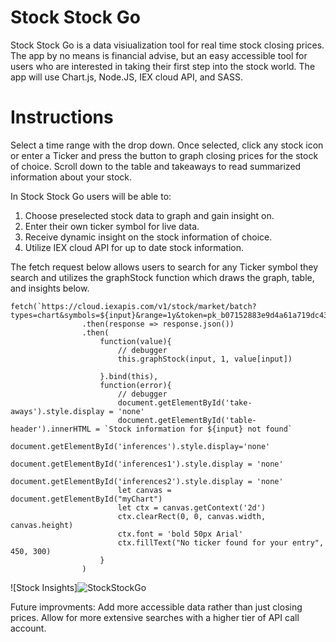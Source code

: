 # Stock Stock Go

Stock Stock Go is a data visiualization tool for real time stock closing prices. The app by no means is financial advise, but an easy accessible tool for users who are interested in taking their first step into the stock world. The app will use Chart.js, Node.JS, IEX cloud API, and SASS.

# Instructions

Select a time range with the drop down. Once selected, click any stock icon or enter a Ticker and press the button to graph closing prices for the stock of choice. 
Scroll down to the table and takeaways to read summarized information about your stock.

In Stock Stock Go users will be able to:

1. Choose preselected stock data to graph and gain insight on.
2. Enter their own ticker symbol for live data.
3. Receive dynamic insight on the stock information of choice.
4. Utilize IEX cloud API for up to date stock information.

The fetch request below allows users to search for any Ticker symbol they search and utilizes the graphStock function which draws the graph, table, and insights below. 
```
fetch(`https://cloud.iexapis.com/v1/stock/market/batch?types=chart&symbols=${input}&range=1y&token=pk_b07152883e9d4a61a719dc430195a97b`)
                .then(response => response.json())
                .then(
                    function(value){
                        // debugger
                        this.graphStock(input, 1, value[input])

                    }.bind(this),
                    function(error){
                        // debugger
                        document.getElementById('take-aways').style.display = 'none'
                        document.getElementById('table-header').innerHTML = `Stock information for ${input} not found`
                        document.getElementById('inferences').style.display='none'
                        document.getElementById('inferences1').style.display = 'none'
                        document.getElementById('inferences2').style.display = 'none'
                        let canvas = document.getElementById("myChart")
                        let ctx = canvas.getContext('2d')
                        ctx.clearRect(0, 0, canvas.width, canvas.height)
                        ctx.font = 'bold 50px Arial'
                        ctx.fillText("No ticker found for your entry", 450, 300)
                    }
                )
```

![Stock Insights]![StockStockGo](https://user-images.githubusercontent.com/88340645/157318879-35301242-755c-4337-8297-c64c36ef216b.png)


Future improvments: 
Add more accessible data rather than just closing prices. Allow for more extensive searches with a higher tier of API call account. 

